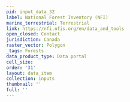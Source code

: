 ```yaml
---
pid: input_data_32
label: National Forest Inventory (NFI)
marine_terrestrial: Terrestrial
link: https://nfi.nfis.org/en/data_and_tools
open_closed: Contact
jurisdiction: Canada
raster_vector: Polygon
_tags: Forests
data_product_type: Data portal
cell_size: 
order: '31'
layout: data_item
collection: inputs
thumbnail: ''
full: ''
---
```

